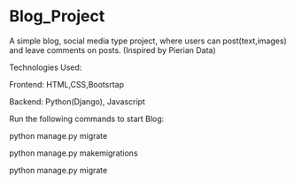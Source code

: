 # Blog_Project
A simple blog, social media type project, where users can post(text,images) and leave comments on posts. (Inspired by Pierian Data)

Technologies Used:

Frontend: HTML,CSS,Bootsrtap

Backend: Python(Django), Javascript



Run the following commands to start Blog:  

python manage.py migrate 

python manage.py makemigrations 

python manage.py migrate
